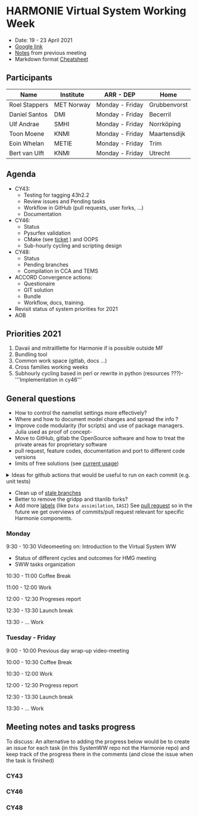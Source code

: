 # HARMONIE Virtual System Working Week

 - Date: 19 - 23 April  2021
 - [Google link](https://meet.google.com/aem-dubz-ihj)
 - [Notes](https://hirlam.org/trac/wiki/Meetings/System/Video_Meetings/2022) from previous meeting  
 - Markdown format [Cheatsheet](https://github.com/adam-p/markdown-here/wiki/Markdown-Cheatsheet)  

## Participants

Name              | Institute  | ARR - DEP        |  Home       
---               | ---        | ---              | ---         
Roel Stappers     | MET Norway | Monday - Friday  | Grubbenvorst 
Daniel Santos     | DMI        | Monday - Friday  | Becerril     
Ulf Andrae        | SMHI       | Monday - Friday  | Norrköping   
Toon Moene        | KNMI       | Monday - Friday  | Maartensdijk 
Eoin Whelan       | METIE      | Monday - Friday  | Trim         
Bert van Ulft     | KNMI       | Monday - Friday  | Utrecht      


##  Agenda 

- CY43:
  - Testing for tagging 43h2.2
  - Review issues and Pending tasks
  - Workflow in GitHub (pull requests, user forks, ...)
  - Documentation
- CY46:
  - Status
  - Pysurfex validation
  - CMake (see [ticket](https://hirlam.org/trac/ticket/188) ) and OOPS
  - Sub-hourly cycling and scripting design
- CY48:
  - Status
  - Pending branches
  - Compilation in CCA and TEMS
- ACCORD Convergence actions: 
  - Questionaire
  - GIT solution
  - Bundle
  - Workflow, docs, training.  
- Revisit status of system priorities for 2021
- AOB

##  Priorities 2021 

   1. Davaii and mitrailllette for Harmonie if is possible outside MF 
   2. Bundling tool 
   3. Common work space (gitlab, docs ...)
   4. Cross families working weeks
   5. Subhourly cycling based in perl or rewrite in python (resources ???)- '''Implementation in cy46'''

##  General questions 

- How to control the namelist settings more effectively?
- Where and how to document model changes and spread the info ?
- Improve code modularity (for scripts) and use of package managers. Julia used as proof of concept- 
- Move to GitHub, gitlab the OpenSource software and how to treat the private areas for proprietary software
- pull request, feature codes, documentation and port to different code versions
- limits of free solutions (see [current usage](https://github.com/organizations/Hirlam/settings/billing))
<details><summary>Ideas for github actions that would be useful to run on each commit (e.g. unit tests) </summary><p>
 See e.g. https://github.com/JuliaLang/julia/pull/40453#issuecomment-819200844 where on a pull request that is expected to impact the performance they simply write in the comment section 
 
 ```@nanosoldier runbenchmarks(ALL, vs=":master")```
 
 Which runs the full benchmark (several hours).
In a dream world we would have `@ecmwf runtestbed(all)` or e.g. for changes to Femars/festat `@ecmwf runtestbed("AROME_JB")`. Continuing dreaming we would have `@mf run_davaii("tladtest")` etc. or for changes to the build system, `@knmi checkbuilds(with=cmake)`, `@metie checkbuilds(with=makeup)`.  

</p></details>

- Clean up of [stale branches](https://github.com/Hirlam/Harmonie/branches/stale)
- Better to remove the gridpp and titanlib forks?  
- Add more [labels](https://github.com/Hirlam/Harmonie/issues/labels) (like `Data assimilation`, `IASI`) See [pull request](https://github.com/Hirlam/Harmonie/pulls?q=is%3Apr+is%3Aclosed) so in the future we get overviews of  commits/pull request relevant for specific Harmonie components.  


### Monday  

9:30 - 10:30  Videomeeting on: Introduction to the Virtual System WW
- Status of different cycles and outcomes for HMG meeting
- SWW tasks organization

10:30 - 11:00 Coffee Break

11:00 - 12:00  Work

12:00 - 12:30 Progreses report

12:30 - 13:30 Launch break

13:30 - ...  Work
 
### Tuesday - Friday 

9:00 - 10:00 Previous day wrap-up video-meeting

10:00 - 10:30 Coffee Break

10:30 - 12:00 Work

12:00 - 12:30 Progress report

12:30 - 13:30 Launch break

13:30 - ... Work

## Meeting notes and tasks progress 

To discuss: An alternative to adding the progress below would be to create an issue for each task (in this SystemWW repo not the Harmonie repo) and keep track of the progress there in the comments (and close the issue when the task is finished)

### CY43



### CY46

### CY48
